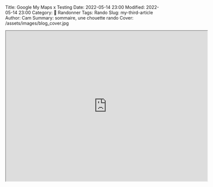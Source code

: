 Title: Google My Maps x Testing
Date: 2022-05-14 23:00
Modified: 2022-05-14 23:00
Category: 🥾 Randonner
Tags: Rando
Slug: my-third-article
Author: Cam
Summary: sommaire, une chouette rando
Cover: /assets/images/blog_cover.jpg

<iframe src="https://www.google.com/maps/d/embed?mid=1G2ODJjS5EUWCFFKitqS7siwqsG1B0PSl&ehbc=2E312F" width="640" height="480"></iframe>